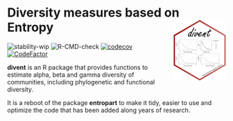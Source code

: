 # Diversity measures based on Entropy<img src="man/figures/logo.png" align="right" alt="" width="120" />

![stability-wip](https://img.shields.io/badge/stability-work_in_progress-lightgrey.svg)
![R-CMD-check](https://github.com/EricMarcon/divent/workflows/R-CMD-check/badge.svg)
[![codecov](https://codecov.io/github/EricMarcon/divent/branch/master/graphs/badge.svg)](https://app.codecov.io/github/EricMarcon/divent)
[![CodeFactor](https://www.codefactor.io/repository/github/ericmarcon/divent/badge/master)](https://www.codefactor.io/repository/github/ericmarcon/divent/overview/master)

**divent** is an R package that provides functions to estimate alpha, beta and gamma diversity of communities, including phylogenetic and functional diversity.

It is a reboot of the package **entropart** to make it tidy, easier to use and optimize the code that has been added along years of research.
